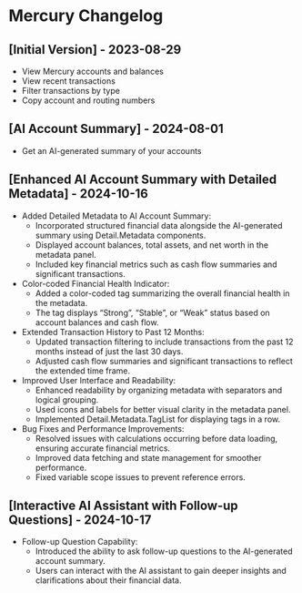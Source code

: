 # Mercury Changelog

## [Initial Version] - 2023-08-29

- View Mercury accounts and balances
- View recent transactions
- Filter transactions by type
- Copy account and routing numbers

## [AI Account Summary] - 2024-08-01

- Get an AI-generated summary of your accounts

## [Enhanced AI Account Summary with Detailed Metadata] - 2024-10-16

- Added Detailed Metadata to AI Account Summary:
  - Incorporated structured financial data alongside the AI-generated summary using Detail.Metadata components.
  - Displayed account balances, total assets, and net worth in the metadata panel.
  - Included key financial metrics such as cash flow summaries and significant transactions.
- Color-coded Financial Health Indicator:
  - Added a color-coded tag summarizing the overall financial health in the metadata.
  - The tag displays “Strong”, “Stable”, or “Weak” status based on account balances and cash flow.
- Extended Transaction History to Past 12 Months:
  - Updated transaction filtering to include transactions from the past 12 months instead of just the last 30 days.
  - Adjusted cash flow summaries and significant transactions to reflect the extended time frame.
- Improved User Interface and Readability:
  - Enhanced readability by organizing metadata with separators and logical grouping.
  - Used icons and labels for better visual clarity in the metadata panel.
  - Implemented Detail.Metadata.TagList for displaying tags in a row.
- Bug Fixes and Performance Improvements:
  - Resolved issues with calculations occurring before data loading, ensuring accurate financial metrics.
  - Improved data fetching and state management for smoother performance.
  - Fixed variable scope issues to prevent reference errors.
  
## [Interactive AI Assistant with Follow-up Questions] - 2024-10-17

- Follow-up Question Capability:
  - Introduced the ability to ask follow-up questions to the AI-generated account summary.
  - Users can interact with the AI assistant to gain deeper insights and clarifications about their financial data.
